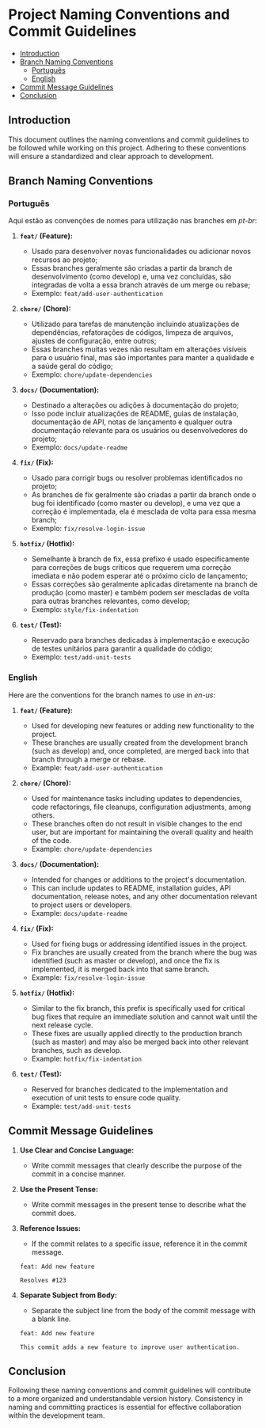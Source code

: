 <!-- omit in toc -->
# Project Naming Conventions and Commit Guidelines

- [Introduction](#introduction)
- [Branch Naming Conventions](#branch-naming-conventions)
	- [Português](#português)
	- [English](#english)
- [Commit Message Guidelines](#commit-message-guidelines)
- [Conclusion](#conclusion)

## Introduction

This document outlines the naming conventions and commit guidelines to be followed while working on this project. 
Adhering to these conventions will ensure a standardized and clear approach to development.

## Branch Naming Conventions

### Português

Aqui estão as convenções de nomes para utilização nas branches em *pt-br*:

1. **`feat/` (Feature):**
   - Usado para desenvolver novas funcionalidades ou adicionar novos recursos ao projeto;
   - Essas branches geralmente são criadas a partir da branch de desenvolvimento (como develop) e, uma vez concluídas, são integradas de volta a essa branch através de um merge ou rebase;
   - Exemplo: `feat/add-user-authentication`

2. **`chore/` (Chore):**
   - Utilizado para tarefas de manutenção incluindo atualizações de dependências, refatorações de códigos, limpeza de arquivos, ajustes de configuração, entre outros;
   - Essas branches muitas vezes não resultam em alterações visíveis para o usuário final, mas são importantes para manter a qualidade e a saúde geral do código;
   - Exemplo: `chore/update-dependencies`

3. **`docs/` (Documentation):**
   - Destinado a alterações ou adições à documentação do projeto;
   - Isso pode incluir atualizações de README, guias de instalação, documentação de API, notas de lançamento e qualquer outra documentação relevante para os usuários ou desenvolvedores do projeto;
   - Exemplo: `docs/update-readme`

4. **`fix/` (Fix):**
   - Usado para corrigir bugs ou resolver problemas identificados no projeto;
   - As branches de fix geralmente são criadas a partir da branch onde o bug foi identificado (como master ou develop), e uma vez que a correção é implementada, ela é mesclada de volta para essa mesma branch;
   - Exemplo: `fix/resolve-login-issue`

5. **`hotfix/` (Hotfix):**
   - Semelhante à branch de fix, essa prefixo é usado especificamente para correções de bugs críticos que requerem uma correção imediata e não podem esperar até o próximo ciclo de lançamento;
   - Essas correções são geralmente aplicadas diretamente na branch de produção (como master) e também podem ser mescladas de volta para outras branches relevantes, como develop;
   - Exemplo: `style/fix-indentation`

6. **`test/` (Test):**
   - Reservado para branches dedicadas à implementação e execução de testes unitários para garantir a qualidade do código;
   - Exemplo: `test/add-unit-tests`

### English

Here are the conventions for the branch names to use in *en-us*:

1. **`feat/` (Feature):**
   - Used for developing new features or adding new functionality to the project.
   - These branches are usually created from the development branch (such as develop) and, once completed, are merged back into that branch through a merge or rebase.
   - Example: `feat/add-user-authentication`

2. **`chore/` (Chore):**
   - Used for maintenance tasks including updates to dependencies, code refactorings, file cleanups, configuration adjustments, among others.
   - These branches often do not result in visible changes to the end user, but are important for maintaining the overall quality and health of the code.
   - Example: `chore/update-dependencies`

3. **`docs/` (Documentation):**
   - Intended for changes or additions to the project's documentation.
   - This can include updates to README, installation guides, API documentation, release notes, and any other documentation relevant to project users or developers.
   - Example: `docs/update-readme`

4. **`fix/` (Fix):**
   - Used for fixing bugs or addressing identified issues in the project.
   - Fix branches are usually created from the branch where the bug was identified (such as master or develop), and once the fix is implemented, it is merged back into that same branch.
   - Example: `fix/resolve-login-issue`

5. **`hotfix/` (Hotfix):**
   - Similar to the fix branch, this prefix is specifically used for critical bug fixes that require an immediate solution and cannot wait until the next release cycle.
   - These fixes are usually applied directly to the production branch (such as master) and may also be merged back into other relevant branches, such as develop.
   - Example: `hotfix/fix-indentation`

6. **`test/` (Test):**
   - Reserved for branches dedicated to the implementation and execution of unit tests to ensure code quality.
   - Example: `test/add-unit-tests`

## Commit Message Guidelines

1. **Use Clear and Concise Language:**
   - Write commit messages that clearly describe the purpose of the commit in a concise manner.

2. **Use the Present Tense:**
   - Write commit messages in the present tense to describe what the commit does.

3. **Reference Issues:**
   - If the commit relates to a specific issue, reference it in the commit message.

   ```plaintext
   feat: Add new feature

   Resolves #123

4. **Separate Subject from Body:**
   - Separate the subject line from the body of the commit message with a blank line.

   ```plaintext
   feat: Add new feature

   This commit adds a new feature to improve user authentication.

## Conclusion

Following these naming conventions and commit guidelines will contribute to a more organized and understandable version history.
Consistency in naming and committing practices is essential for effective collaboration within the development team.